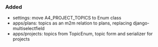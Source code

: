 ### Added

- settings: move A4_PROJECT_TOPICS to Enum class 
- apps/plans: topics as an m2m relation to plans, replacing django-multiselectfield
- apps/projects: topics from TopicEnum, topic form and serializer for projects
